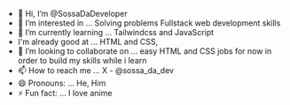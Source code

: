 - 👋 Hi, I’m @SossaDaDeveloper
- 👀 I’m interested in ... Solving problems Fullstack web development skills
- 🌱 I’m currently learning ... Tailwindcss and JavaScript
- I'm already good at ... HTML and CSS, 
- 💞️ I’m looking to collaborate on ... easy HTML and CSS jobs for now in order to build my skills while i learn
- 📫 How to reach me ... X - @sossa_da_dev
- 😄 Pronouns: ... He, Him
- ⚡ Fun fact: ... I love anime

<!---
SossaDaDeveloper/SossaDaDeveloper is a ✨ special ✨ repository because its `README.md` (this file) appears on your GitHub profile.
You can click the Preview link to take a look at your changes.
--->
